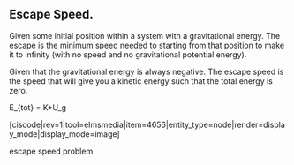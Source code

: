 ## Escape Speed. 

Given some initial position within a system with a gravitational energy. The escape is the minimum speed needed to starting from that position to make it to infinity (with no speed and no gravitational potential energy). 

Given that the gravitational energy is always negative. The escape speed is the speed that will give you a kinetic energy such that the total energy is zero. 

<lrn-math> E_{tot} = K+U_g </lrn-math>

[ciscode|rev=1|tool=elmsmedia|item=4656|entity_type=node|render=display_mode|display_mode=image]

escape speed problem